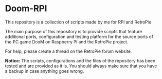 # Doom-RPI
This repository is a collection of scripts made by me for RPI and RetroPie

The main purpose of this repository is to provide scripts that feature additional ports, configuration and testing platform
for the source ports of the PC game DooM on Raspberry Pi and the RetroPie project.

For help, please create a thread on the RetroPie forum website.

**Notice:** The scripts, configurations and the files of the repository has been tested and are provided as it is.
You should always make sure that you have a backup in case anything goes wrong.
